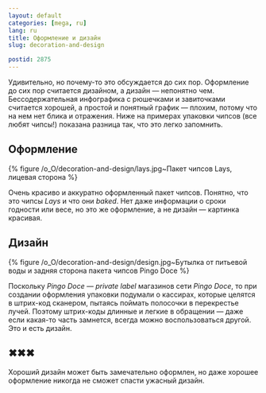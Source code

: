 ```yaml
---
layout: default
categories: [mega, ru]
lang: ru
title: Оформление и дизайн
slug: decoration-and-design

postid: 2875
---
```

Удивительно, но почему-то это  обсуждается до сих пор. Оформление до сих пор считается дизайном, а дизайн — непонятно чем. Бессодержательная инфографика с рюшечками и завиточками считается хорошей, а простой и понятный график — плохим, потому что на нем нет блика и отражения. Ниже на примерах упаковки чипсов (все любят чипсы!) показана разница так, что это легко запомнить.<!--more-->



## Оформление



{% figure /o_O/decoration-and-design/lays.jpg~Пакет чипсов Lays, лицевая сторона %}


Очень красиво и аккуратно оформленный пакет чипсов. Понятно, что это чипсы <i>Lays</i> и что они <i>baked</i>. Нет даже информации о сроки годности или весе, но это же оформление, а не дизайн — картинка красивая.



## Дизайн



{% figure /o_O/decoration-and-design/design.jpg~Бутылка от питьевой воды и задняя сторона пакета чипсов Pingo Doce %}


Поскольку <i>Pingo Doce</i> — <i>private label</i> магазинов сети <i>Pingo Doce</i>, то при создании оформления упаковки подумали о кассирах, которые целятся в штрих-код сканером, пытаясь поймать полосочки в перекрестье лучей. Поэтому штрих-коды длинные и легкие в обращении — даже если какая-то часть замнется, всегда можно воспользоваться другой. Это и есть дизайн.



## ✖✖✖

Хороший дизайн может быть замечательно оформлен, но даже хорошее оформление никогда не сможет спасти ужасный дизайн.